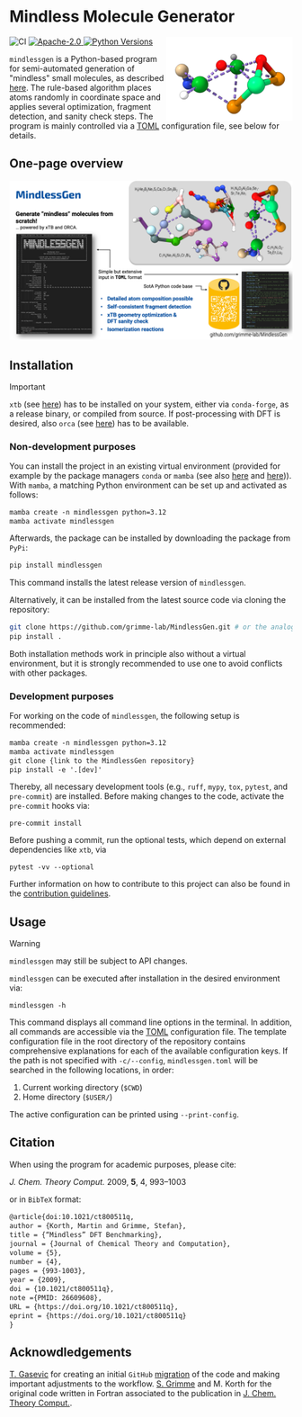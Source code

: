 # Mindless Molecule Generator

![CI](https://github.com/grimme-lab/MindlessGen/actions/workflows/ci.yml/badge.svg)
<a href="http://www.apache.org/licenses/LICENSE-2.0">
  <img src="https://img.shields.io/badge/License-Apache%202.0-orange.svg" alt="Apache-2.0"/>
</a>
<a href="https://img.shields.io/badge/Python-3.10%20|%203.11%20|%203.12-blue.svg">
  <img src="https://img.shields.io/badge/Python-3.10%20|%203.11|%203.12-blue.svg" alt="Python Versions"/>
</a>
<img align="right" src="assets/C1H2N1O2Te2Er1Lu2_89bd3e.png" height="150" />

`mindlessgen` is a Python-based program for semi-automated generation of "mindless" small molecules, as described [here](https://pubs.acs.org/doi/full/10.1021/ct800511q).
The rule-based algorithm places atoms randomly in coordinate space and applies several optimization, fragment detection, and sanity check steps.
The program is mainly controlled via a [TOML](https://github.com/grimme-lab/MindlessGen/blob/main/mindlessgen.toml) configuration file, see below for details.

## One-page overview

![One-pager overview](assets/MindlessGen_SingleSlide.png)

## Installation

> [!IMPORTANT]
> `xtb` (see [here](https://github.com/grimme-lab/xtb)) has to be installed on your system, either via `conda-forge`, as a release binary, or compiled from source.
If post-processing with DFT is desired, also `orca` (see [here](https://www.faccts.de/docs/orca/6.0/manual/index.html)) has to be available.

### Non-development purposes

You can install the project in an existing virtual environment (provided for example by the package managers `conda` or `mamba` (see also [here](https://github.com/conda-forge/miniforge) and [here](https://conda.io/projects/conda/en/latest/user-guide/getting-started.html))).
With `mamba`, a matching Python environment can be set up and activated as follows:
```
mamba create -n mindlessgen python=3.12
mamba activate mindlessgen
```

Afterwards, the package can be installed by downloading the package from `PyPi`:
```bash
pip install mindlessgen
```
This command installs the latest release version of `mindlessgen`.

Alternatively, it can be installed from the latest source code via cloning the repository:
```bash
git clone https://github.com/grimme-lab/MindlessGen.git # or the analogous SSH link
pip install .
```

Both installation methods work in principle also without a virtual environment, but it is strongly recommended to use one to avoid conflicts with other packages.

### Development purposes

For working on the code of `mindlessgen`, the following setup is recommended:
```
mamba create -n mindlessgen python=3.12
mamba activate mindlessgen
git clone {link to the MindlessGen repository}
pip install -e '.[dev]'
```
Thereby, all necessary development tools (e.g., `ruff`, `mypy`, `tox`, `pytest`, and `pre-commit`) are installed.
Before making changes to the code, activate the `pre-commit` hooks via:
```
pre-commit install
```
Before pushing a commit, run the optional tests, which depend on external dependencies like `xtb`, via
```
pytest -vv --optional
```
Further information on how to contribute to this project can also be found in the [contribution guidelines](https://github.com/grimme-lab/MindlessGen/blob/main/CONTRIBUTING.md).

## Usage

> [!WARNING]
> `mindlessgen` may still be subject to API changes.

`mindlessgen` can be executed after installation in the desired environment via:
```
mindlessgen -h
```
This command displays all command line options in the terminal.
In addition, all commands are accessible via the [TOML](https://github.com/grimme-lab/MindlessGen/blob/main/mindlessgen.toml) configuration file.
The template configuration file in the root directory of the repository contains comprehensive explanations for each of the available configuration keys.
If the path is not specified with `-c/--config`, `mindlessgen.toml` will be searched in the following locations, in order:
1. Current working directory (`$CWD`)
2. Home directory (`$USER/`)

The active configuration can be printed using `--print-config`.

## Citation

When using the program for academic purposes, please cite:

_J. Chem. Theory Comput._ 2009, **5**, 4, 993–1003

or in `BibTeX` format:
```
@article{doi:10.1021/ct800511q,
author = {Korth, Martin and Grimme, Stefan},
title = {“Mindless” DFT Benchmarking},
journal = {Journal of Chemical Theory and Computation},
volume = {5},
number = {4},
pages = {993-1003},
year = {2009},
doi = {10.1021/ct800511q},
note ={PMID: 26609608},
URL = {https://doi.org/10.1021/ct800511q},
eprint = {https://doi.org/10.1021/ct800511q}
}
```

## Acknowdledgements

[T. Gasevic](https://github.com/gasevic) for creating an initial `GitHub` [migration](https://github.com/gasevic/mlmgen) of the code and making important adjustments to the workflow.
[S. Grimme](https://www.chemie.uni-bonn.de/grimme/de/grimme) and M. Korth for the original code written in Fortran associated to the publication in [J. Chem. Theory Comput.](https://pubs.acs.org/doi/full/10.1021/ct800511q).
